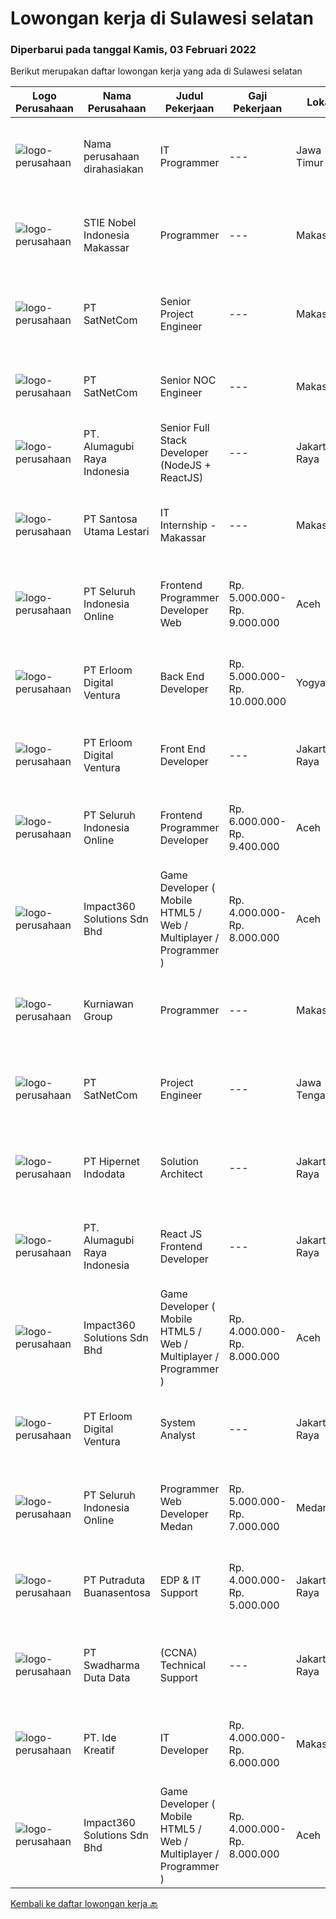 
  # Lowongan kerja di Sulawesi selatan

  ### Diperbarui pada tanggal Kamis, 03 Februari 2022

  Berikut merupakan daftar lowongan kerja yang ada di Sulawesi selatan

  |Logo Perusahaan | Nama Perusahaan | Judul Pekerjaan | Gaji Pekerjaan | Lokasi | Deskripsi | Tanggal diunggah | Pranala |
  | -------------- | --------------- | --------------- | --------- | --------- | -------------- | ------- | ----------- |
  |![logo-perusahaan](https://us.123rf.com/450wm/pavelstasevich/pavelstasevich1811/pavelstasevich181101027/112815900-stock-vector-no-image-available-icon-flat-vector.jpg?ver=6)|Nama perusahaan dirahasiakan|IT Programmer|---|Jawa Timur|Pendidikan minimal S1 segala jurusan Memiliki pengetahuan mengenai PHP dan bahasa pemrograman lainnya Gaji negotiable disesuaikan dengan kemampuan...|Rabu, 02 Februari 2022|https://www.jobstreet.co.id/id/job/it-programmer-3776288?token=0~3cf8a9f1-fae5-455a-861b-6e42ba7bcf34&sectionRank=1&jobId=jobstreet-id-job-3776288|
|![logo-perusahaan](https://image-service-cdn.seek.com.au/acd2598e518b45a38881ebd6da5cc5575e975766/ee4dce1061f3f616224767ad58cb2fc751b8d2dc)|STIE Nobel Indonesia Makassar|Programmer|---|Makassar|Mengembangkan, memelihara, dan mendukung berbagai aplikasi web. Bekerja sama dengan anggota team yang lain di dalam membuat aplikasi dan...|Rabu, 02 Februari 2022|https://www.jobstreet.co.id/id/job/programmer-3767631?token=0~3cf8a9f1-fae5-455a-861b-6e42ba7bcf34&sectionRank=2&jobId=jobstreet-id-job-3767631|
|![logo-perusahaan](https://image-service-cdn.seek.com.au/6108f58b8d52b8e5523830ee4b11d6074377e515/ee4dce1061f3f616224767ad58cb2fc751b8d2dc)|PT SatNetCom|Senior Project Engineer|---|Makassar|Skills Supervisory lead skills: able to execute plans and lead project team or sub-team to accomplish the task. Good knowledge about IT System Good...|Rabu, 02 Februari 2022|https://www.jobstreet.co.id/id/job/senior-project-engineer-3760424?token=0~3cf8a9f1-fae5-455a-861b-6e42ba7bcf34&sectionRank=3&jobId=jobstreet-id-job-3760424|
|![logo-perusahaan](https://image-service-cdn.seek.com.au/6108f58b8d52b8e5523830ee4b11d6074377e515/ee4dce1061f3f616224767ad58cb2fc751b8d2dc)|PT SatNetCom|Senior NOC Engineer|---|Makassar|Skills: Excellent knowledge of wireless networking, TCP/IP Protocol, LANs, routers, switches, and server/client both practical and theory. Good...|Rabu, 02 Februari 2022|https://www.jobstreet.co.id/id/job/senior-noc-engineer-3760583?token=0~3cf8a9f1-fae5-455a-861b-6e42ba7bcf34&sectionRank=4&jobId=jobstreet-id-job-3760583|
|![logo-perusahaan](https://image-service-cdn.seek.com.au/9328c57511f92a9f992df30ec9addcc1f6a62e42/ee4dce1061f3f616224767ad58cb2fc751b8d2dc)|PT. Alumagubi Raya Indonesia|Senior Full Stack Developer (NodeJS + ReactJS)|---|Jakarta Raya|Your Role: Develop coding standards, methodology, and repeatable processes. Provide technical leadership at a project level, mentor, and teach junior...|Minggu, 30 Januari 2022|https://www.jobstreet.co.id/id/job/senior-full-stack-developer-nodejs-reactjs-3765716?token=0~3cf8a9f1-fae5-455a-861b-6e42ba7bcf34&sectionRank=5&jobId=jobstreet-id-job-3765716|
|![logo-perusahaan](https://image-service-cdn.seek.com.au/eca9e9832397efc7382eae56ef8ab5fcf69e51c4/ee4dce1061f3f616224767ad58cb2fc751b8d2dc)|PT Santosa Utama Lestari|IT Internship - Makassar|---|Makassar|Persyaratan: Minimal Pendidikan Sarjana computer Memiliki kemampuan berkomunikasi yang baik Mampu bekerja secara tim dan individu Bersedia ditempatkan...|Selasa, 25 Januari 2022|https://www.jobstreet.co.id/id/job/it-internship-makassar-3769417?token=0~3cf8a9f1-fae5-455a-861b-6e42ba7bcf34&sectionRank=6&jobId=jobstreet-id-job-3769417|
|![logo-perusahaan](https://image-service-cdn.seek.com.au/c768f0670f8f8212da7de609b6af9d0b2e5134cc/ee4dce1061f3f616224767ad58cb2fc751b8d2dc)|PT Seluruh Indonesia Online|Frontend Programmer Developer Web|Rp. 5.000.000-Rp. 9.000.000|Aceh|# Paham php dan web development# Memiliki Team work effort# Kami memberikan benefit saham (esop) di perusahaan kami untuk kandidat yang tepat#...|Jumat, 28 Januari 2022|https://www.jobstreet.co.id/id/job/frontend-programmer-developer-web-3772695?token=0~3cf8a9f1-fae5-455a-861b-6e42ba7bcf34&sectionRank=7&jobId=jobstreet-id-job-3772695|
|![logo-perusahaan](https://image-service-cdn.seek.com.au/7b0850d0262c85ca3c0fa4d6a9c005f1450e6d9f/ee4dce1061f3f616224767ad58cb2fc751b8d2dc)|PT Erloom Digital Ventura|Back End Developer|Rp. 5.000.000-Rp. 10.000.000|Yogyakarta|Requirements: Candidate must possess at least Bachelor's Degree in Engineering (Computer/Telecommunication), Computer Science/Information Technology...|Kamis, 27 Januari 2022|https://www.jobstreet.co.id/id/job/back-end-developer-3772428?token=0~3cf8a9f1-fae5-455a-861b-6e42ba7bcf34&sectionRank=8&jobId=jobstreet-id-job-3772428|
|![logo-perusahaan](https://image-service-cdn.seek.com.au/7b0850d0262c85ca3c0fa4d6a9c005f1450e6d9f/ee4dce1061f3f616224767ad58cb2fc751b8d2dc)|PT Erloom Digital Ventura|Front End Developer|---|Jakarta Raya|We are currently looking for a Yogyakarta/Jakarta-based candidate to fill in as a Front End Developer in our company, with these following...|Kamis, 27 Januari 2022|https://www.jobstreet.co.id/id/job/front-end-developer-3772426?token=0~3cf8a9f1-fae5-455a-861b-6e42ba7bcf34&sectionRank=9&jobId=jobstreet-id-job-3772426|
|![logo-perusahaan](https://image-service-cdn.seek.com.au/c768f0670f8f8212da7de609b6af9d0b2e5134cc/ee4dce1061f3f616224767ad58cb2fc751b8d2dc)|PT Seluruh Indonesia Online|Frontend Programmer Developer|Rp. 6.000.000-Rp. 9.400.000|Aceh|# Paham php dan web development# Memiliki Team work effort# Kami memberikan benefit saham (esop) di perusahaan kami untuk kandidat yang tepat#...|Selasa, 25 Januari 2022|https://www.jobstreet.co.id/id/job/frontend-programmer-developer-3768078?token=0~3cf8a9f1-fae5-455a-861b-6e42ba7bcf34&sectionRank=10&jobId=jobstreet-id-job-3768078|
|![logo-perusahaan](https://image-service-cdn.seek.com.au/06b729438205195a03d4bcec08ce1ddd5d9c1576/ee4dce1061f3f616224767ad58cb2fc751b8d2dc)|Impact360 Solutions Sdn Bhd|Game Developer ( Mobile HTML5 / Web / Multiplayer / Programmer )|Rp. 4.000.000-Rp. 8.000.000|Aceh|We are hiring remote HTML5 game developers from all parts of Indonesia. If you have real experience building HTML5 games or applications, you're...|Jumat, 28 Januari 2022|https://www.jobstreet.co.id/id/job/game-developer-mobile-html5-web-multiplayer-programmer-4814495/origin/my?token=0~3cf8a9f1-fae5-455a-861b-6e42ba7bcf34&sectionRank=11&jobId=jobstreet-my-job-4814495|
|![logo-perusahaan](https://image-service-cdn.seek.com.au/a1a31fde4bd5654a375321f16119ce66b8da3dc0/ee4dce1061f3f616224767ad58cb2fc751b8d2dc)|Kurniawan Group|Programmer|---|Makassar|Tugas &amp; Tanggung Jawab Menyesuaikan perancangan sistem sesuai dengan strategi perusahaan dalam mencapai sasaran usaha Melakukan review dan...|Sabtu, 22 Januari 2022|https://www.jobstreet.co.id/id/job/programmer-3746596?token=0~3cf8a9f1-fae5-455a-861b-6e42ba7bcf34&sectionRank=12&jobId=jobstreet-id-job-3746596|
|![logo-perusahaan](https://image-service-cdn.seek.com.au/6108f58b8d52b8e5523830ee4b11d6074377e515/ee4dce1061f3f616224767ad58cb2fc751b8d2dc)|PT SatNetCom|Project Engineer|---|Jawa Tengah|Skills: Good Knowledge about IT System Good Knowledge of wire/wireless computer networking Good Knowledge about Electronic and Electrical System Good...|Selasa, 18 Januari 2022|https://www.jobstreet.co.id/id/job/project-engineer-3760553?token=0~3cf8a9f1-fae5-455a-861b-6e42ba7bcf34&sectionRank=13&jobId=jobstreet-id-job-3760553|
|![logo-perusahaan](https://image-service-cdn.seek.com.au/62148b692fdfbf4a4a11c7764913b8f0db15fa3f/ee4dce1061f3f616224767ad58cb2fc751b8d2dc)|PT Hipernet Indodata|Solution Architect|---|Jakarta Raya|Requirements: Age maximum 30 years old Minimum Bachelor degree from Computer Science (Computer Engineering, Information System, Information...|Rabu, 19 Januari 2022|https://www.jobstreet.co.id/id/job/solution-architect-3749395?token=0~3cf8a9f1-fae5-455a-861b-6e42ba7bcf34&sectionRank=14&jobId=jobstreet-id-job-3749395|
|![logo-perusahaan](https://image-service-cdn.seek.com.au/9328c57511f92a9f992df30ec9addcc1f6a62e42/ee4dce1061f3f616224767ad58cb2fc751b8d2dc)|PT. Alumagubi Raya Indonesia|React JS Frontend Developer|---|Jakarta Raya|The skills and traits we are looking for:• 3 years of commercial software development experience• Proficiency in Javascript and modern Web browser...|Kamis, 20 Januari 2022|https://www.jobstreet.co.id/id/job/react-js-frontend-developer-3744126?token=0~3cf8a9f1-fae5-455a-861b-6e42ba7bcf34&sectionRank=15&jobId=jobstreet-id-job-3744126|
|![logo-perusahaan](https://image-service-cdn.seek.com.au/06b729438205195a03d4bcec08ce1ddd5d9c1576/ee4dce1061f3f616224767ad58cb2fc751b8d2dc)|Impact360 Solutions Sdn Bhd|Game Developer ( Mobile HTML5 / Web / Multiplayer / Programmer )|Rp. 4.000.000-Rp. 8.000.000|Aceh|We are hiring remote HTML5 game developers from all parts of Indonesia. If you have real experience building HTML5 games or applications, you're...|Jumat, 21 Januari 2022|https://www.jobstreet.co.id/id/job/game-developer-mobile-html5-web-multiplayer-programmer-4807010/origin/my?token=0~3cf8a9f1-fae5-455a-861b-6e42ba7bcf34&sectionRank=16&jobId=jobstreet-my-job-4807010|
|![logo-perusahaan](https://image-service-cdn.seek.com.au/7b0850d0262c85ca3c0fa4d6a9c005f1450e6d9f/ee4dce1061f3f616224767ad58cb2fc751b8d2dc)|PT Erloom Digital Ventura|System Analyst|---|Jakarta Raya|Job Desc- Conduct business and user requirements analysis- Develop, analyze, prioritize, and organize requirement specifications, data mapping,...|Kamis, 13 Januari 2022|https://www.jobstreet.co.id/id/job/system-analyst-3754727?token=0~3cf8a9f1-fae5-455a-861b-6e42ba7bcf34&sectionRank=17&jobId=jobstreet-id-job-3754727|
|![logo-perusahaan](https://image-service-cdn.seek.com.au/c768f0670f8f8212da7de609b6af9d0b2e5134cc/ee4dce1061f3f616224767ad58cb2fc751b8d2dc)|PT Seluruh Indonesia Online|Programmer Web Developer Medan|Rp. 5.000.000-Rp. 7.000.000|Medan|# Paham php dan web development# Memiliki Team work effort# Kami memberikan benefit saham (esop) di perusahaan kami untuk kandidat yang tepat#...|Rabu, 12 Januari 2022|https://www.jobstreet.co.id/id/job/programmer-web-developer-medan-3753372?token=0~3cf8a9f1-fae5-455a-861b-6e42ba7bcf34&sectionRank=18&jobId=jobstreet-id-job-3753372|
|![logo-perusahaan](https://image-service-cdn.seek.com.au/8b94f8a20d82a11b5cdc2578f20acd3660dd00ee/ee4dce1061f3f616224767ad58cb2fc751b8d2dc)|PT Putraduta Buanasentosa|EDP & IT Support|Rp. 4.000.000-Rp. 5.000.000|Jakarta Raya|Kualifikasi:• Usia maksimal 30 tahun.• Pendidikan S1 IT/Sejenisnya.• Berpengalaman sebagai minimal 3 tahun di bidang EDP.• Paham dan terbiasa...|Jumat, 07 Januari 2022|https://www.jobstreet.co.id/id/job/edp-it-support-3746575?token=0~3cf8a9f1-fae5-455a-861b-6e42ba7bcf34&sectionRank=19&jobId=jobstreet-id-job-3746575|
|![logo-perusahaan](https://image-service-cdn.seek.com.au/c9726dd48637f2122e69fa4f05bdeddb6166e3b5/ee4dce1061f3f616224767ad58cb2fc751b8d2dc)|PT Swadharma Duta Data|(CCNA) Technical Support|---|Jakarta Raya|Kualifikasi : D3- S1 bidang Teknik Informatika, Ilmu Komputer Usia 20 - 30 tahun Pengalaman di bidang IT Network 1 - 2 Tahun Menguasai bidang IT...|Jumat, 07 Januari 2022|https://www.jobstreet.co.id/id/job/ccna-technical-support-3746201?token=0~3cf8a9f1-fae5-455a-861b-6e42ba7bcf34&sectionRank=20&jobId=jobstreet-id-job-3746201|
|![logo-perusahaan](https://us.123rf.com/450wm/pavelstasevich/pavelstasevich1811/pavelstasevich181101027/112815900-stock-vector-no-image-available-icon-flat-vector.jpg?ver=6)|PT. Ide Kreatif|IT Developer|Rp. 4.000.000-Rp. 6.000.000|Makassar|PT. Ide Kreatif, terletak di Jalan Sultan Alauddin, Perum. Alauddin Town House I/5, Kelurahan Gunung Sari, Kecamatan Rappocini, Kota Makassar,...|Senin, 10 Januari 2022|https://www.jobstreet.co.id/id/job/it-developer-3749462?token=0~3cf8a9f1-fae5-455a-861b-6e42ba7bcf34&sectionRank=21&jobId=jobstreet-id-job-3749462|
|![logo-perusahaan](https://image-service-cdn.seek.com.au/06b729438205195a03d4bcec08ce1ddd5d9c1576/ee4dce1061f3f616224767ad58cb2fc751b8d2dc)|Impact360 Solutions Sdn Bhd|Game Developer ( Mobile HTML5 / Web / Multiplayer / Programmer )|Rp. 4.000.000-Rp. 8.000.000|Aceh|We are hiring remote HTML5 game developers from all parts of Indonesia. If you have real experience building HTML5 games or applications, you're...|Senin, 10 Januari 2022|https://www.jobstreet.co.id/id/job/game-developer-mobile-html5-web-multiplayer-programmer-4792644/origin/my?token=0~3cf8a9f1-fae5-455a-861b-6e42ba7bcf34&sectionRank=22&jobId=jobstreet-my-job-4792644|


  [Kembali ke daftar lowongan kerja 🔙](../README.md#daftar-lowongan-kerja)
  